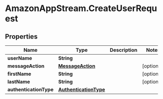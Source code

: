 # AmazonAppStream.CreateUserRequest

## Properties

Name | Type | Description | Notes
------------ | ------------- | ------------- | -------------
**userName** | **String** |  | 
**messageAction** | [**MessageAction**](MessageAction.md) |  | [optional] 
**firstName** | **String** |  | [optional] 
**lastName** | **String** |  | [optional] 
**authenticationType** | [**AuthenticationType**](AuthenticationType.md) |  | 


